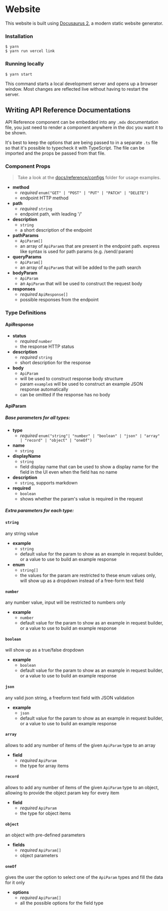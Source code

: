# Website

This website is built using [Docusaurus 2](https://docusaurus.io/), a modern static website generator.

### Installation

```
$ yarn
$ yarn run vercel link
```

### Running locally

```
$ yarn start
```

This command starts a local development server and opens up a browser window. Most changes are reflected live without having to restart the server.

## Writing API Reference Documentations

API Reference component can be embedded into any `.mdx` documentation file, you just need to render a <ApiReference /> component anywhere in the doc you want it to be shown.

It's best to keep the options that are being passed to in a separate `.ts` file so that it's possible to typecheck it with TypeScript. The file can be imported and the props be passed from that file.

### Component Props

> Take a look at the [docs/reference/configs](https://github.com/trycourier/docs/tree/main/docs/reference/configs) folder for usage examples.

- **method**
  - _required_ `enum("GET" | "POST" | "PUT" | "PATCH" | "DELETE")`
  - endpoint HTTP method
- **path**
  - _required_ `string`
  - endpoint path, with leading '/'
- **description**
  - `string`
  - a short description of the endpoint
- **pathParams**
  - `ApiParam[]`
  - an array of `ApiParam`s that are present in the endpoint path. express like syntax is used for path params (e.g. /send/:param)
- **queryParams**
  - `ApiParam[]`
  - an array of `ApiParam`s that will be added to the path search
- **bodyParam**
  - `ApiParam`
  - an `ApiParam` that will be used to construct the request body
- **responses**
  - _required_ `ApiResponse[]`
  - possible responses from the endpoint

### Type Definitions

#### ApiResponse

- **status**
  - _required_ `number`
  - the response HTTP status
- **description**
  - _required_ `string`
  - short description for the response
- **body**
  - `ApiParam`
  - will be used to construct response body structure
  - param `example`s will be used to construct an example JSON response automatically
  - can be omitted if the response has no body

#### ApiParam

##### Base parameters for all types:

- **type**
  - _required_ `enum("string"| "number" | "boolean" | "json" | "array" | "record" | "object" | "oneOf")`
- **name**
  - `string`
- **displayName**
  - `string`
  - field display name that can be used to show a display name for the field in the UI even when the field has no name
- **description**
  - `string`, supports markdown
- **required**
  - `boolean`
  - shows whether the param's value is required in the request

##### Extra parameters for each type:

#### `string`

any string value

- **example**
  - `string`
  - default value for the param to show as an example in request builder, or a value to use to build an example response
- **enum**
  - `string[]`
  - the values for the param are restricted to these enum values only, will show up as a dropdown instead of a free-form text field

#### `number`

any number value, input will be restricted to numbers only

- **example**
  - `number`
  - default value for the param to show as an example in request builder, or a value to use to build an example response

#### `boolean`

will show up as a true/false dropdown

- **example**
  - `boolean`
  - default value for the param to show as an example in request builder, or a value to use to build an example response

#### `json`

any valid json string, a freeform text field with JSON validation

- **example**
  - `json`
  - default value for the param to show as an example in request builder, or a value to use to build an example response

#### `array`

allows to add any number of items of the given `ApiParam` type to an array

- **field**
  - _required_ `ApiParam`
  - the type for array items

#### `record`

allows to add any number of items of the given `ApiParam` type to an object, allowing to provide the object param key for every item

- **field**
  - _required_ `ApiParam`
  - the type for object items

#### `object`

an object with pre-defined parameters

- **fields**
  - _required_ `ApiParam[]`
  - object parameters

#### `oneOf`

gives the user the option to select one of the `ApiParam` types and fill the data for it only

- **options**
  - _required_ `ApiParam[]`
  - all the possible options for the field type
